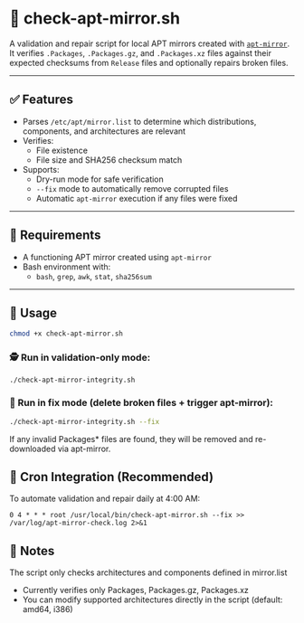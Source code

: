 # 🧪 check-apt-mirror.sh

A validation and repair script for local APT mirrors created with [`apt-mirror`](https://manpages.ubuntu.com/manpages/latest/man1/apt-mirror.1.html).  
It verifies `.Packages`, `.Packages.gz`, and `.Packages.xz` files against their expected checksums from `Release` files and optionally repairs broken files.

---

## ✅ Features

- Parses `/etc/apt/mirror.list` to determine which distributions, components, and architectures are relevant
- Verifies:
  - File existence
  - File size and SHA256 checksum match
- Supports:
  - Dry-run mode for safe verification
  - `--fix` mode to automatically remove corrupted files
  - Automatic `apt-mirror` execution if any files were fixed

---

## 📁 Requirements

- A functioning APT mirror created using `apt-mirror`
- Bash environment with:
  - `bash`, `grep`, `awk`, `stat`, `sha256sum`

---

## 🔧 Usage

```bash
chmod +x check-apt-mirror.sh
```

### 🕵️ Run in validation-only mode:

```bash
./check-apt-mirror-integrity.sh
```

### 🔧 Run in fix mode (delete broken files + trigger apt-mirror):

```bash
./check-apt-mirror-integrity.sh --fix
```

If any invalid Packages* files are found, they will be removed and re-downloaded via apt-mirror.

## 🔄 Cron Integration (Recommended)

To automate validation and repair daily at 4:00 AM:

```
0 4 * * * root /usr/local/bin/check-apt-mirror.sh --fix >> /var/log/apt-mirror-check.log 2>&1
```

## 🧱 Notes

The script only checks architectures and components defined in mirror.list
- Currently verifies only Packages, Packages.gz, Packages.xz
- You can modify supported architectures directly in the script (default: amd64, i386)
